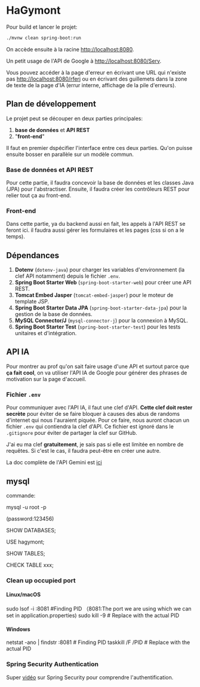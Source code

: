 # HaGymont

Pour build et lancer le projet:

```bash
./mvnw clean spring-boot:run
```

On accède ensuite à la racine [http://localhost:8080](http://localhost:8080).

Un petit usage de l'API de Google à [http://localhost:8080/Serv](http://localhost:8080/Serv).

Vous pouvez accéder à la page d'erreur en écrivant une URL qui n'existe pas [http://localhost:8080/rferj](http://localhost:8080/rferj) ou en écrivant des guillemets dans la zone de texte de la page d'IA (errur interne, affichage de la pile d'erreurs).

## Plan de développement

Le projet peut se découper en deux parties principales:

1. **base de données** et **API REST**
2. "**front-end**"

Il faut en premier dspécifier l'interface entre ces deux parties. Qu'on puisse ensuite bosser en parallèle sur un modèle commun.

### Base de données et API REST

Pour cette partie, il faudra concevoir la base de données et les classes Java (JPA) pour l'abstractiser. Ensuite, il faudra créer les contrôleurs REST pour relier tout ça au front-end.

### Front-end

Dans cette partie, ya du backend aussi en fait, les appels à l'API REST se feront ici. il faudra aussi gérer les formulaires et les pages (css si on a le temps).

## Dépendances

1. **Dotenv** (`dotenv-java`) pour charger les variables d'environnement (la clef API notamment) depuis le fichier `.env`.
2. **Spring Boot Starter Web** (`spring-boot-starter-web`) pour créer une API REST.
3. **Tomcat Embed Jasper** (`tomcat-embed-jasper`) pour le moteur de template JSP.
4. **Spring Boot Starter Data JPA** (`spring-boot-starter-data-jpa`) pour la gestion de la base de données.
5. **MySQL Connector/J** (`mysql-connector-j`) pour la connexion à MySQL.
6. **Spring Boot Starter Test** (`spring-boot-starter-test`) pour les tests unitaires et d'intégration.

## API IA

Pour montrer au prof qu'on sait faire usage d'une API et surtout parce que **ça fait cool**, on va utiliser l'API IA de Google pour générer des phrases de motivation sur la page d'accueil.

### Fichier `.env`

Pour communiquer avec l'API IA, il faut une clef d'API. **Cette clef doit rester secrète** pour éviter de se faire bloquer à causes des abus de randoms d'internet qui nous l'auraient piquée. Pour ce faire, nous auront chacun un fichier `.env` qui contiendra la clef d'API. Ce fichier est ignoré dans le `.gitignore` pour éviter de partager la clef sur GitHub.

J'ai eu ma clef **gratuitement**, je sais pas si elle est limitée en nombre de requêtes. Si c'est le cas, il faudra peut-être en créer une autre.

La doc complète de l'API Gemini est [ici](https://aistudio.google.com/apikey)

## mysql

commande:

mysql -u root -p

(password:123456)

SHOW DATABASES;

USE hagymont;

SHOW TABLES;

CHECK TABLE xxx;

### Clean up occupied port

#### Linux/macOS

sudo lsof -i :8081        #Finding PID （8081:The port we are using which we can set in application.properties)
sudo kill -9 <PID><PID>                # Replace with the actual PID

#### Windows

netstat -ano | findstr :8081  # Finding PID
taskkill /F /PID <PID>        # Replace with the actual PID

### Spring Security Authentication

Super [vidéo](https://youtu.be/_GSHvvken2k?si=SRKGmpoO03O13oRm) sur Spring Security pour comprendre l'authentification.
